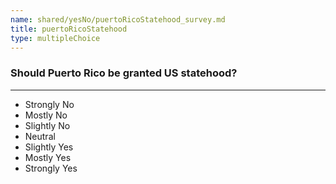 ```yaml
---
name: shared/yesNo/puertoRicoStatehood_survey.md
title: puertoRicoStatehood
type: multipleChoice
---
```


### Should Puerto Rico be granted US statehood?

---

- Strongly No
- Mostly No
- Slightly No
- Neutral
- Slightly Yes
- Mostly Yes
- Strongly Yes

